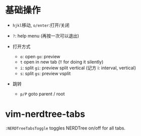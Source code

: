 # 基础操作

- `hjkl`移动, `o/enter`:打开/关闭
- `?`: help menu (再按一次可以退出)

- 打开方式
    - `o`: open `go`: preview
    - `t` open in new tab  (`T` for doing it silently)
    - `i`: split `gi`: preview split vertical (记方 i: interval, vertical)
    - `s`: split `gs`: preview vsplit
- 跳转
    - `p/P` goto parent / root

# vim-nerdtree-tabs

`:NERDTreeTabsToggle` toggles NERDTree on/off for all tabs.